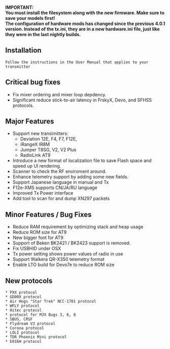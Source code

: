 **IMPORTANT:**\
**You must install the filesystem along with the new firmware.  Make sure to save your models first!**\
**The configuration of hardware mods has changed since the previous 4.0.1 version. Instead of the tx.ini, they are in a new hardware.ini file, just like they were in the last nightly builds.**


## Installation

    Follow the instructions in the User Manual that applies to your transmitter


## Critical bug fixes
  * Fix mixer ordering and mixer loop depdency.
  * Significant reduce stick-to-air latency in FrskyX, Devo, and SFHSS protocols.


## Major Features
  * Support new transimitters:
    - Deviation 12E, F4, F7, F12E,
    - iRangeX IR8M
    - Jumper T8SG, V2, V2 Plus
    - RadioLink AT9
  * Introduce a new format of localization file to save Flash space and speed up UI rendering.
  * Scanner to check the RF enviroment around.
  * Enhance telemetry support by adding some new fields.
  * Support Japanese language in manual and Tx
  * F12e-XMS supports CN/JA/RU language
  * Improved Tx Power interface
  * Add tool to scan for and dump XN297 packets

## Minor Features / Bug Fixes
  * Reduce RAM requirement by optimizing stack and heap usage
  * Reduce ROM size for AT9
  * New bigger font for AT9
  * Support of Beken BK2421 / BK2423 support is removed.
  * Fix USBHID under OSX
  * Tx power setting shows power values of radio in use
  * Support Walkera QR-X350 telemetry format
  * Enable LTO build for Devo7e to reduce ROM size

## New protocols
    * PXX protocol
    * GD00X protocol
    * Air Hogs "Star Trek" NCC-1701 protocol
    * WFLY protocol
    * Hitec protocol
    * protocol for MJX Bugs 3, 6, 8
    * SBUS, CRSF
    * Flydream V3 protocol
    * Corona protocol
    * LOLI protocol
    * TDR Phoenix Mini protocol
    * E016H protocol
